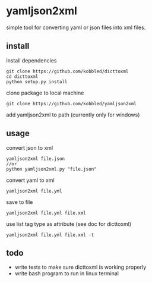 # yamljson2xml

simple tool for converting yaml or json files into xml files.

## install

install dependencies
```
git clone https://github.com/kobbled/dicttoxml
cd dicttoxml
python setup.py install
```
clone package to local machine
```
git clone https://github.com/kobbled/yamljson2xml
```
add yamljson2xml to path (currently only for windows)

## usage

convert json to xml
```
yamljson2xml file.json
//or
python yamljson2xml.py "file.json"
```

convert yaml to xml
```
yamljson2xml file.yml
```

save to file
```
yamljson2xml file.yml file.xml
```

use list tag type as attribute (see doc for dicttoxml)
```
yamljson2xml file.yml file.xml -t
``` 

## todo

 - write tests to make sure dicttoxml is working properly
 - write bash program to run in linux terminal
